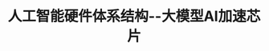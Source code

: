 ---
type: lecture 8.3
title:  人工智能硬件体系结构--大模型AI加速芯片
tldr: "课程情况介绍，简要介绍芯片发展历程，以及简要介绍前沿AI芯片体系结构"
hide_from_announcments: true
thumbnail: /static_files/presentations/Lecture1/Lecture1.jpg
---